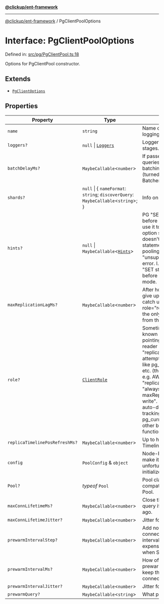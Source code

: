 [**@clickup/ent-framework**](../README.md)

***

[@clickup/ent-framework](../globals.md) / PgClientPoolOptions

# Interface: PgClientPoolOptions

Defined in: [src/pg/PgClientPool.ts:18](https://github.com/clickup/ent-framework/blob/master/src/pg/PgClientPool.ts#L18)

Options for PgClientPool constructor.

## Extends

- [`PgClientOptions`](PgClientOptions.md)

## Properties

| Property | Type | Description |
| ------ | ------ | ------ |
| <a id="name"></a> `name` | `string` | Name of the Client; used for logging. |
| <a id="loggers"></a> `loggers?` | `null` \| [`Loggers`](Loggers.md) | Loggers to be called at different stages. |
| <a id="batchdelayms"></a> `batchDelayMs?` | `MaybeCallable`\<`number`\> | If passed, there will be an artificial queries accumulation delay while batching the requests. Default is 0 (turned off). Passed to Batcher#batchDelayMs. |
| <a id="shards"></a> `shards?` | `null` \| \{ `nameFormat`: `string`; `discoverQuery`: `MaybeCallable`\<`string`\>; \} | Info on how to discover the shards. |
| <a id="hints"></a> `hints?` | `null` \| `MaybeCallable`\<[`Hints`](../type-aliases/Hints.md)\> | PG "SET key=value" hints to run before each query. Often times we use it to pass statement_timeout option since e.g. PGBouncer doesn't support per-connection statement timeout in transaction pooling mode: it throws "unsupported startup parameter" error. I.e. we may want to emit "SET statement_timeout TO ..." before each query in multi-query mode. |
| <a id="maxreplicationlagms"></a> `maxReplicationLagMs?` | `MaybeCallable`\<`number`\> | After how many milliseconds we give up waiting for the replica to catch up with the master. When role="replica", then this option is the only way to "unlatch" the reads from the master node after a write. |
| <a id="role"></a> `role?` | [`ClientRole`](../type-aliases/ClientRole.md) | Sometimes, the role of this Client is known statically, e.g. when pointing to AWS Aurora writer and reader endpoints. If "master" or "replica" are provided, then no attempt is made to use functions like pg_current_wal_insert_lsn() etc. (they are barely supported in e.g. AWS Aurora). Instead, for "replica" role, it is treated as "always lagging up until maxReplicationLagMs after the last write". If role="unknown", then auto-detection and automatic lag tracking is performed using pg_current_wal_insert_lsn() and other built-in PostgreSQL functions. |
| <a id="replicatimelineposrefreshms"></a> `replicaTimelinePosRefreshMs?` | `MaybeCallable`\<`number`\> | Up to how often we call TimelineManager#triggerRefresh(). |
| <a id="config"></a> `config` | `PoolConfig` & `object` | Node-Postgres config. We can't make it MaybeCallable unfortunately, because it's used to initialize Node-Postgres Pool. |
| <a id="pool"></a> `Pool?` | *typeof* `Pool` | Pool class (constructor) compatible with node-postgres Pool. |
| <a id="maxconnlifetimems"></a> `maxConnLifetimeMs?` | `MaybeCallable`\<`number`\> | Close the connection after the query if it was opened long time ago. |
| <a id="maxconnlifetimejitter"></a> `maxConnLifetimeJitter?` | `MaybeCallable`\<`number`\> | Jitter for maxConnLifetimeMs. |
| <a id="prewarmintervalstep"></a> `prewarmIntervalStep?` | `MaybeCallable`\<`number`\> | Add not more than this number of connections in each prewarm interval. New connections are expensive to establish (especially when SSL is enabled). |
| <a id="prewarmintervalms"></a> `prewarmIntervalMs?` | `MaybeCallable`\<`number`\> | How often to send bursts of prewarm queries to all Clients to keep the minimal number of open connections. |
| <a id="prewarmintervaljitter"></a> `prewarmIntervalJitter?` | `MaybeCallable`\<`number`\> | Jitter for prewarmIntervalMs. |
| <a id="prewarmquery"></a> `prewarmQuery?` | `MaybeCallable`\<`string`\> | What prewarm query to send. |

